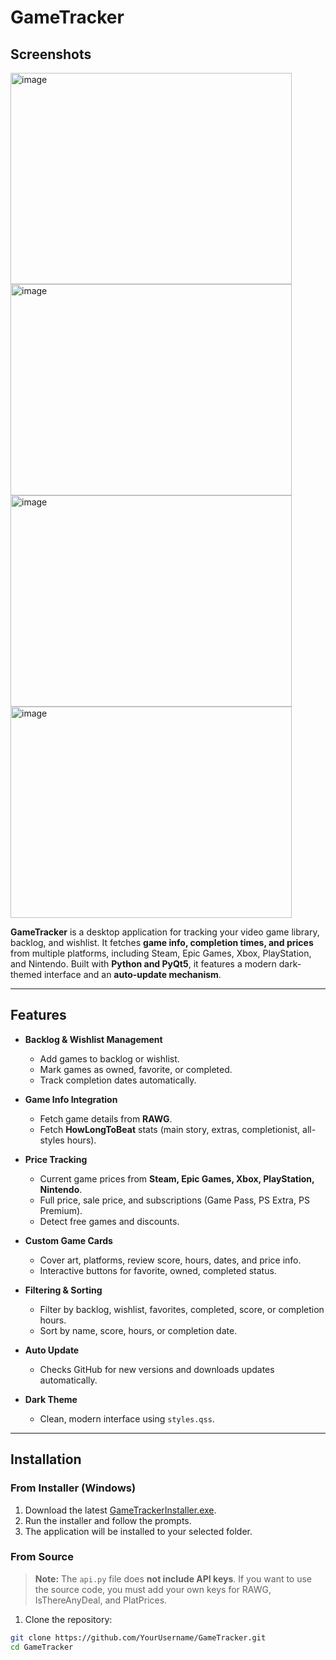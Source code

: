 # GameTracker

## Screenshots

<img width="450" height="338" alt="image" src="https://github.com/user-attachments/assets/e4b44f5f-760d-4b7b-9860-6a367c106ae5" />
<img width="450" height="338" alt="image" src="https://github.com/user-attachments/assets/c4b80477-19d0-4683-bd06-dff82b203e34" />
<img width="450" height="338" alt="image" src="https://github.com/user-attachments/assets/773759c5-562c-42f1-8ff4-5f5fa9d05916" />
<img width="450" height="338" alt="image" src="https://github.com/user-attachments/assets/0c4420f9-b51b-47bb-b4a6-00ebb921cbd2" />

**GameTracker** is a desktop application for tracking your video game library, backlog, and wishlist. It fetches **game info, completion times, and prices** from multiple platforms, including Steam, Epic Games, Xbox, PlayStation, and Nintendo. Built with **Python and PyQt5**, it features a modern dark-themed interface and an **auto-update mechanism**.

---

## Features

- **Backlog & Wishlist Management**
  - Add games to backlog or wishlist.
  - Mark games as owned, favorite, or completed.
  - Track completion dates automatically.

- **Game Info Integration**
  - Fetch game details from **RAWG**.
  - Fetch **HowLongToBeat** stats (main story, extras, completionist, all-styles hours).

- **Price Tracking**
  - Current game prices from **Steam, Epic Games, Xbox, PlayStation, Nintendo**.
  - Full price, sale price, and subscriptions (Game Pass, PS Extra, PS Premium).
  - Detect free games and discounts.

- **Custom Game Cards**
  - Cover art, platforms, review score, hours, dates, and price info.
  - Interactive buttons for favorite, owned, completed status.

- **Filtering & Sorting**
  - Filter by backlog, wishlist, favorites, completed, score, or completion hours.
  - Sort by name, score, hours, or completion date.

- **Auto Update**
  - Checks GitHub for new versions and downloads updates automatically.

- **Dark Theme**
  - Clean, modern interface using `styles.qss`.

---

## Installation

### From Installer (Windows)

1. Download the latest [GameTrackerInstaller.exe](image_placeholder).  
2. Run the installer and follow the prompts.  
3. The application will be installed to your selected folder.  

### From Source

> **Note:** The `api.py` file does **not include API keys**. If you want to use the source code, you must add your own keys for RAWG, IsThereAnyDeal, and PlatPrices.

1. Clone the repository:

```bash
git clone https://github.com/YourUsername/GameTracker.git
cd GameTracker
